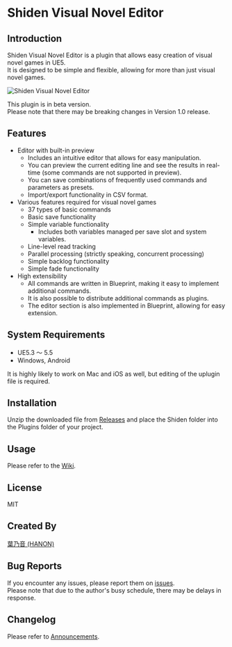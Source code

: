 # Shiden Visual Novel Editor

## Introduction

Shiden Visual Novel Editor is a plugin that allows easy creation of visual novel games in UE5. <br>
It is designed to be simple and flexible, allowing for more than just visual novel games.

![Shiden Visual Novel Editor](https://github.com/user-attachments/assets/3029cdc2-5460-45dd-8463-c78356569b76)

This plugin is in beta version. <br>
Please note that there may be breaking changes in Version 1.0 release.

## Features

- Editor with built-in preview
    - Includes an intuitive editor that allows for easy manipulation.
    - You can preview the current editing line and see the results in real-time (some commands are not supported in preview).
    - You can save combinations of frequently used commands and parameters as presets.
    - Import/export functionality in CSV format.
- Various features required for visual novel games
    - 37 types of basic commands
    - Basic save functionality
    - Simple variable functionality
        - Includes both variables managed per save slot and system variables.
    - Line-level read tracking
    - Parallel processing (strictly speaking, concurrent processing)
    - Simple backlog functionality
    - Simple fade functionality
- High extensibility
    - All commands are written in Blueprint, making it easy to implement additional commands.
    - It is also possible to distribute additional commands as plugins.
    - The editor section is also implemented in Blueprint, allowing for easy extension.

## System Requirements

- UE5.3 ～ 5.5
- Windows, Android

It is highly likely to work on Mac and iOS as well, but editing of the uplugin file is required.

## Installation

Unzip the downloaded file from [Releases](https://github.com/HANON-games/Shiden/releases/latest) and place the Shiden folder into the Plugins folder of your project.

## Usage

Please refer to the [Wiki](https://github.com/HANON-games/Shiden/wiki).

## License

MIT

## Created By

[葉乃音 (HANON)](https://twitter.com/HanonHeartKnows)

## Bug Reports

If you encounter any issues, please report them on [issues](https://github.com/HANON-games/Shiden/issues). <br>
Please note that due to the author's busy schedule, there may be delays in response.

## Changelog

Please refer to [Announcements](https://github.com/HANON-games/Shiden/discussions/categories/announcements-%E3%81%8A%E7%9F%A5%E3%82%89%E3%81%9B).
